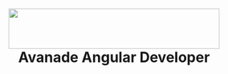 <h1 align="center">
<img src="https://www.avanade.com/images/footer/Causewave.svgz" width="420" height="80">
 <br>
 Avanade Angular Developer
</h1>


